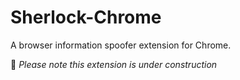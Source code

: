 # Sherlock-Chrome

A browser information spoofer extension for Chrome.

🚧 _Please note this extension is under construction_
